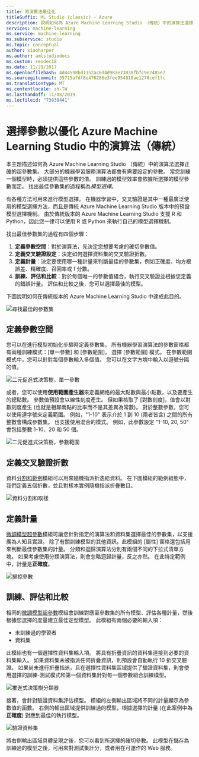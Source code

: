 ```yaml
---
title: 將演算法最佳化
titleSuffix: ML Studio (classic) - Azure
description: 說明如何為 Azure Machine Learning Studio （傳統）中的演算法選擇最佳的參數集。
services: machine-learning
ms.service: machine-learning
ms.subservice: studio
ms.topic: conceptual
author: xiaoharper
ms.author: amlstudiodocs
ms.custom: seodec18
ms.date: 11/29/2017
ms.openlocfilehash: 4d44598bd1352ac6d4d98ae73838fbfc9e2485e7
ms.sourcegitcommit: 35715a7df8e476286e3fee954818ae1278cef1fc
ms.translationtype: MT
ms.contentlocale: zh-TW
ms.lasthandoff: 11/08/2019
ms.locfileid: "73838441"
---
```

# <a name="choose-parameters-to-optimize-your-algorithms-in-azure-machine-learning-studio-classic"></a>選擇參數以優化 Azure Machine Learning Studio 中的演算法（傳統）

本主題描述如何為 Azure Machine Learning Studio （傳統）中的演算法選擇正確的超參數集。 大部分的機器學習服務演算法都會有需要設定的參數。 當您訓練一個模型時，必須提供這些參數的值。 訓練過的模型效率會依據所選擇的模型參數而定。 找出最佳參數集的過程稱為*模型選擇*。



有各種方法可用來進行模型選擇。 在機器學習中，交叉驗證是其中一種最廣泛使用的模型選擇方法，而且是傳統 Azure Machine Learning Studio 版本中的預設模型選擇機制。 由於傳統版本的 Azure Machine Learning Studio 支援 R 和 Python，因此您一律可以使用 R 或 Python 來執行自己的模型選擇機制。

找出最佳參數集的過程有四個步驟：

1. **定義參數空間**：對於演算法，先決定您想要考慮的確切參數值。
2. **定義交叉驗證設定**：決定如何選擇資料集的交叉驗證折數。
3. **定義計量**：決定要使用哪一種計量來判斷最佳的參數集，例如正確度、均方根誤差、精確度、召回率或 f 分數。
4. **訓練、評估和比較**：對於每個唯一的參數值組合，執行交叉驗證並根據您定義的錯誤計量。 評估和比較之後，您可以選擇最佳的模型。

下圖說明如何在傳統版本的 Azure Machine Learning Studio 中達成此目的。

![尋找最佳的參數集](./media/algorithm-parameters-optimize/fig1.png)

## <a name="define-the-parameter-space"></a>定義參數空間
您可以在進行模型初始化步驟時定義參數集。 所有機器學習演算法的參數窗格都有兩種訓練模式：[單一參數] 和 [參數範圍]。 選擇 [參數範圍] 模式。 在參數範圍模式中，您可以針對每個參數輸入多個值。 您可以在文字方塊中輸入以逗號分隔的值。

![二元促進式決策樹，單一參數](./media/algorithm-parameters-optimize/fig2.png)

 或者，您可以使用**使用範圍產生器**來定義網格的最大點數與最小點數，以及要產生的總點數。 參數值預設會以線性刻度產生。 但如果核取了 [對數刻度]，值會以對數刻度產生 (也就是相鄰兩點的比率而不是其差異為常數)。 對於整數參數，您可以使用連字號來定義範圍。 例如，"1-10" 表示介於 1 到 10 (兩者皆含) 之間的所有整數會構成參數集。 也支援使用混合的模式。 例如，此參數設定 "1-10, 20, 50" 會包括整數 1-10、20 和 50 個。

![二元促進式決策樹，參數範圍](./media/algorithm-parameters-optimize/fig3.png)

## <a name="define-cross-validation-folds"></a>定義交叉驗證折數
資料[分割和範例][partition-and-sample]模組可以用來隨機指派折迭給資料。 在下圖模組的範例組態中，我們定義五個折數，並且對樣本實例隨機指派折疊數目。

![資料分割和取樣](./media/algorithm-parameters-optimize/fig4.png)

## <a name="define-the-metric"></a>定義計量
[微調模型超參數][tune-model-hyperparameters]模組可讓您針對指定的演算法和資料集選擇最佳的參數集，以支援廣為人知且實證。 除了有關訓練模型的其他資訊，此模組的 [屬性] 窗格還包括用來判斷最佳參數集的計量。 分類和迴歸演算法分別有兩個不同的下拉式清單方塊。 如果考慮使用分類演算法，則會忽略迴歸計量，反之亦然。 在此特定範例中，計量是**正確度**。   

![掃掠參數](./media/algorithm-parameters-optimize/fig5.png)

## <a name="train-evaluate-and-compare"></a>訓練、評估和比較
相同的[微調模型超參數][tune-model-hyperparameters]模組會訓練對應至參數集的所有模型、評估各種計量，然後根據您選擇的度量建立最佳定型模型。 此模組有兩個必要的輸入項：

* 未訓練過的學習者
* 資料集

此模組也有一個選擇性資料集輸入項。 將具有折疊資訊的資料集連接到必要的資料集輸入。 如果資料集未被指派任何折疊資訊，則預設會自動執行 10 折交叉驗證。 如果尚未進行折疊指派，且在選擇性資料集區域提供了驗證資料集，則會使用選擇的訓練-測試模式和第一個資料集針對每一個參數組合訓練模型。

![推進式決策樹分類器](./media/algorithm-parameters-optimize/fig6a.png)

接著，會針對驗證資料集評估模型。 模組的左側輸出區域將不同的計量顯示為參數值的函數。 右側的輸出區域提供訓練過的模型，根據選擇的計量 (在此案例中為**正確度**) 對應到最佳的執行模型。  

![驗證資料集](./media/algorithm-parameters-optimize/fig6b.png)

將右側輸出區域具體呈現之後，您可以看到所選擇的確切參數。 此模型在儲存為訓練過的模型之後，可用來對測試集計分，或者用在可運作的 Web 服務。

<!-- Module References -->
[partition-and-sample]: https://msdn.microsoft.com/library/azure/a8726e34-1b3e-4515-b59a-3e4a475654b8/
[tune-model-hyperparameters]: https://msdn.microsoft.com/library/azure/038d91b6-c2f2-42a1-9215-1f2c20ed1b40/
